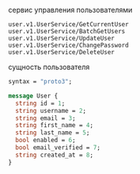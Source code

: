 сервис управления пользователями

```text
user.v1.UserService/GetCurrentUser
user.v1.UserService/BatchGetUsers
user.v1.UserService/UpdateUser
user.v1.UserService/ChangePassword
user.v1.UserService/DeleteUser
```

сущность пользователя 
```protobuf
syntax = "proto3";

message User {
  string id = 1;
  string username = 2;
  string email = 3;
  string first_name = 4;
  string last_name = 5;
  bool enabled = 6;
  bool email_verified = 7;
  string created_at = 8;
}
```